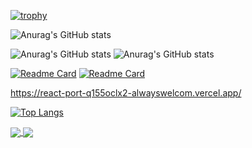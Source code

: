 [![trophy](https://github-profile-trophy.vercel.app/?username=montecarlocode&theme=radical)](https://github.com/montecarlocode)

![Anurag's GitHub stats](https://github-readme-stats.vercel.app/api?username=montecarlocode&show_icons=true&theme=cobalt)

![Anurag's GitHub stats](https://github-readme-stats.vercel.app/api?username=montecarlocode&hide=contribs,prs) ![Anurag's GitHub stats](https://github-readme-stats.vercel.app/api?username=montecarlocode&count_private=true)

[![Readme Card](https://github-readme-stats.vercel.app/api/pin/?username=montecarlocode&repo=monte-portfolio)](https://github.com/montecarlocode/monte-portfolio) [![Readme Card](https://github-readme-stats.vercel.app/api/pin/?username=anuraghazra&repo=github-readme-stats)](https://github.com/anuraghazra/github-readme-stats)

https://react-port-q155oclx2-alwayswelcom.vercel.app/

[![Top Langs](https://github-readme-stats.vercel.app/api/top-langs/?username=anuraghazra&layout=compact)](https://github.com/anuraghazra/github-readme-stats)

<a href="https://github.com/anuraghazra/github-readme-stats">
  <img align="center" src="https://github-readme-stats.vercel.app/api/pin/?username=anuraghazra&repo=github-readme-stats" />
</a>
<a href="https://github.com/anuraghazra/convoychat">
  <img align="center" src="https://github-readme-stats.vercel.app/api/pin/?username=anuraghazra&repo=convoychat" />
</a>
